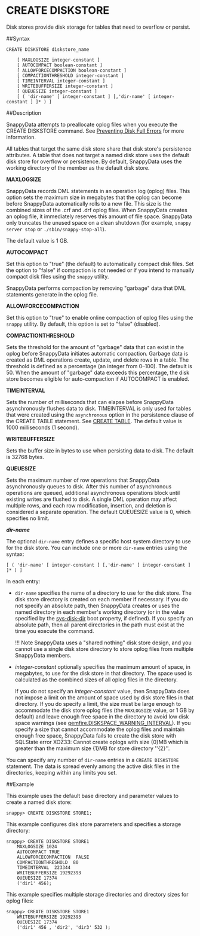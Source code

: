 # CREATE DISKSTORE

Disk stores provide disk storage for tables that need to overflow or persist.

##Syntax

``` pre
CREATE DISKSTORE diskstore_name

    [ MAXLOGSIZE integer-constant ]
    [ AUTOCOMPACT boolean-constant ]
    [ ALLOWFORCECOMPACTION boolean-constant ]
    [ COMPACTIONTHRESHOLD integer-constant ]
    [ TIMEINTERVAL integer-constant ]
    [ WRITEBUFFERSIZE integer-constant ]
    [ QUEUESIZE integer-constant ]
    [ ( 'dir-name' [ integer-constant ] [,'dir-name' [ integer-constant ] ]* ) ]
```

<a id="create-diskstore__section_CEFE3C3073E342A6B431737BC51FC781"></a>
##Description

SnappyData attempts to preallocate oplog files when you execute the CREATE DISKSTORE command. See [Preventing Disk Full Errors](../../troubleshooting/prevent_disk_full_errors.md) for more information.

All tables that target the same disk store share that disk store's persistence attributes. A table that does not target a named disk store uses the default disk store for overflow or persistence. By default, SnappyData uses the working directory of the member as the default disk store.


**MAXLOGSIZE**

SnappyData records DML statements in an operation log (oplog) files. This option sets the maximum size in megabytes that the oplog can become before SnappyData automatically rolls to a new file. This size is the combined sizes of the <span class="ph filepath">.crf</span> and <span class="ph filepath">.drf</span> oplog files. When SnappyData creates an oplog file, it immediately reserves this amount of file space. SnappyData only truncates the unused space on a clean shutdown (for example, `snappy server stop` or `./sbin/snappy-stop-all`).

The default value is 1 GB.

**AUTOCOMPACT**

Set this option to "true" (the default) to automatically compact disk files. Set the option to "false" if compaction is not needed or if you intend to manually compact disk files using the `snappy` utility.

SnappyData performs compaction by removing "garbage" data that DML statements generate in the oplog file.

**ALLOWFORCECOMPACTION**

Set this option to "true" to enable online compaction of oplog files using the `snappy` utility. By default, this option is set to "false" (disabled).

**COMPACTIONTHRESHOLD**

Sets the threshold for the amount of "garbage" data that can exist in the oplog before SnappyData initiates automatic compaction. Garbage data is created as DML operations create, update, and delete rows in a table. The threshold is defined as a percentage (an integer from 0–100). The default is 50. When the amount of "garbage" data exceeds this percentage, the disk store becomes eligible for auto-compaction if AUTOCOMPACT is enabled.

**TIMEINTERVAL**

Sets the number of milliseconds that can elapse before SnappyData asynchronously flushes data to disk. TIMEINTERVAL is only used for tables that were created using the `asynchronous` option in the persistence clause of the CREATE TABLE statement. See [CREATE TABLE](create-table.md). The default value is 1000 milliseconds (1 second).

**WRITEBUFFERSIZE**

Sets the buffer size in bytes to use when persisting data to disk. The default is 32768 bytes.

**QUEUESIZE**

Sets the maximum number of row operations that SnappyData asynchronously queues to disk. After this number of asynchronous operations are queued, additional asynchronous operations block until existing writes are flushed to disk. A single DML operation may affect multiple rows, and each row modification, insertion, and deletion is considered a separate operation. The default QUEUESIZE value is 0, which specifies no limit.

***dir-name***

The optional `dir-name` entry defines a specific host system directory to use for the disk store. You can include one or more `dir-name` entries using the syntax:

``` pre
[ ( 'dir-name' [ integer-constant ] [,'dir-name' [ integer-constant ] ]* ) ]
```

In each entry:

* `dir-name` specifies the name of a directory to use for the disk store. The disk store directory is created on each member if necessary. If you do not specify an absolute path, then SnappyData creates or uses the named directory in each member's working directory (or in the value specified by the <a href="../configuration/ConnectionAttributes.html#jdbc_connection_attributes__section_86AA2AD28CEB4C4E945434AC6564A4CC" class="xref noPageCitation">sys-disk-dir</a> boot property, if defined). If you specify an absolute path, then all parent directories in the path must exist at the time you execute the command.

	!!! Note 
    	SnappyData uses a "shared nothing" disk store design, and you cannot use a single disk store directory to store oplog files from multiple SnappyData members. 

*   *integer-constant* optionally specifies the maximum amount of space, in megabytes, to use for the disk store in that directory. The space used is calculated as the combined sizes of all oplog files in the directory.

    If you do not specify an *integer-constant* value, then SnappyData does not impose a limit on the amount of space used by disk store files in that directory. If you do specify a limit, the size must be large enough to accommodate the disk store oplog files (the `MAXLOGSIZE` value, or 1 GB by default) and leave enough free space in the directory to avoid low disk space warnings (see <a href="../configuration/ConnectionAttributes.html#jdbc_connection_attributes__diskspace-warning-interval" class="xref">gemfire.DISKSPACE\_WARNING\_INTERVAL</a>). If you specify a size that cannot accommodate the oplog files and maintain enough free space, SnappyData fails to create the disk store with SQLState error XOZ33: Cannot create oplogs with size {0}MB which is greater than the maximum size {1}MB for store directory ''{2}''.

You can specify any number of `dir-name` entries in a `CREATE DISKSTORE` statement. The data is spread evenly among the active disk files in the directories, keeping within any limits you set.

##Example

This example uses the default base directory and parameter values to create a named disk store:

``` pre
snappy> CREATE DISKSTORE STORE1;
```

This example configures disk store parameters and specifies a storage directory:

``` pre
snappy> CREATE DISKSTORE STORE1 
    MAXLOGSIZE 1024 
    AUTOCOMPACT TRUE
    ALLOWFORCECOMPACTION  FALSE 
    COMPACTIONTHRESHOLD  80
    TIMEINTERVAL  223344
    WRITEBUFFERSIZE 19292393
    QUEUESIZE 17374
    ('dir1' 456);
```

This example specifies multiple storage directories and directory sizes for oplog files:

``` pre
snappy> CREATE DISKSTORE STORE1 
    WRITEBUFFERSIZE 19292393
    QUEUESIZE 17374
    ('dir1' 456 , 'dir2', 'dir3' 532 );
```


